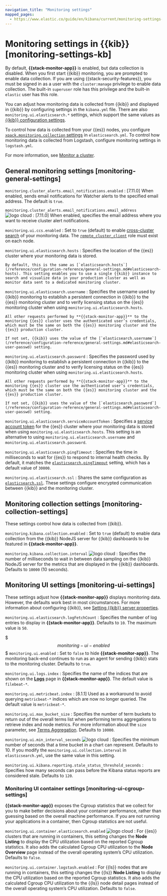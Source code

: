 ```yaml
---
navigation_title: "Monitoring settings"
mapped_pages:
  - https://www.elastic.co/guide/en/kibana/current/monitoring-settings-kb.html
---
```


# Monitoring settings in {{kib}} [monitoring-settings-kb]


By default, **{{stack-monitor-app}}** is enabled, but data collection is disabled. When you first start {{kib}} monitoring, you are prompted to enable data collection. If you are using {{stack-security-features}}, you must be signed in as a user with the `cluster:manage` privilege to enable data collection. The built-in `superuser` role has this privilege and the built-in `elastic` user has this role.

You can adjust how monitoring data is collected from {{kib}} and displayed in {{kib}} by configuring settings in the `kibana.yml` file. There are also `monitoring.ui.elasticsearch.*` settings, which support the same values as [{{kib}} configuration settings](/reference/configuration-reference/general-settings.md).

To control how data is collected from your {{es}} nodes, you configure [`xpack.monitoring.collection` settings](elasticsearch://docs/reference/elasticsearch/configuration-reference/monitoring-settings.md) in `elasticsearch.yml`. To control how monitoring data is collected from Logstash, configure monitoring settings in `logstash.yml`.

For more information, see [Monitor a cluster](docs-content://deploy-manage/monitor.md).


## General monitoring settings [monitoring-general-settings]

`monitoring.cluster_alerts.email_notifications.enabled`
:   [7.11.0] When enabled, sends email notifications for Watcher alerts to the specified email address. The default is `true`.

`monitoring.cluster_alerts.email_notifications.email_address` ![logo cloud](https://doc-icons.s3.us-east-2.amazonaws.com/logo_cloud.svg "Supported on {{ess}}")
:   [7.11.0] When enabled, specifies the email address where you want to receive cluster alert notifications.

`monitoring.ui.ccs.enabled`
:   Set to `true` (default) to enable [cross-cluster search](docs-content://solutions/search/cross-cluster-search.md) of your monitoring data. The [`remote_cluster_client`](docs-content://deploy-manage/remote-clusters/remote-clusters-settings.md) role must exist on each node.

`monitoring.ui.elasticsearch.hosts`
:   Specifies the location of the {{es}} cluster where your monitoring data is stored.

    By default, this is the same as [`elasticsearch.hosts`](/reference/configuration-reference/general-settings.md#elasticsearch-hosts). This setting enables you to use a single {{kib}} instance to search and visualize data in your production cluster as well as monitor data sent to a dedicated monitoring cluster.


`monitoring.ui.elasticsearch.username`
:   Specifies the username used by {{kib}} monitoring to establish a persistent connection in {{kib}} to the {{es}} monitoring cluster and to verify licensing status on the {{es}} monitoring cluster when using `monitoring.ui.elasticsearch.hosts`.

    All other requests performed by **{{stack-monitor-app}}** to the monitoring {{es}} cluster uses the authenticated user’s credentials, which must be the same on both the {{es}} monitoring cluster and the {{es}} production cluster.

    If not set, {{kib}} uses the value of the [`elasticsearch.username`](/reference/configuration-reference/general-settings.md#elasticsearch-user-passwd) setting.


`monitoring.ui.elasticsearch.password`
:   Specifies the password used by {{kib}} monitoring to establish a persistent connection in {{kib}}  to the {{es}} monitoring cluster and to verify licensing status on the {{es}} monitoring cluster when using `monitoring.ui.elasticsearch.hosts`.

    All other requests performed by **{{stack-monitor-app}}** to the monitoring {{es}} cluster use the authenticated user’s credentials, which must be the same on both the {{es}} monitoring cluster and the {{es}} production cluster.

    If not set, {{kib}} uses the value of the [`elasticsearch.password`](/reference/configuration-reference/general-settings.md#elasticsearch-user-passwd) setting.


`monitoring.ui.elasticsearch.serviceAccountToken`
:   Specifies a [service account token](https://www.elastic.co/docs/api/doc/elasticsearch/operation/operation-security-create-service-token) for the {{es}} cluster where your monitoring data is stored when using `monitoring.ui.elasticsearch.hosts`.  This setting is an alternative to using `monitoring.ui.elasticsearch.username` and `monitoring.ui.elasticsearch.password`.

`monitoring.ui.elasticsearch.pingTimeout`
:   Specifies the time in milliseconds to wait for {{es}} to respond to internal health checks. By default, it matches the [`elasticsearch.pingTimeout`](/reference/configuration-reference/general-settings.md#elasticsearch-pingTimeout) setting, which has a default value of `30000`.

`monitoring.ui.elasticsearch.ssl`
:   Shares the same configuration as [`elasticsearch.ssl`](/reference/configuration-reference/general-settings.md#elasticsearch-ssl-cert-key). These settings configure encrypted communication between {{kib}} and the monitoring cluster.


## Monitoring collection settings [monitoring-collection-settings]

These settings control how data is collected from {{kib}}.

`monitoring.kibana.collection.enabled`
:   Set to `true` (default) to enable data collection from the {{kib}} NodeJS server for {{kib}} dashboards to be featured in **{{stack-monitor-app}}**.

`monitoring.kibana.collection.interval` ![logo cloud](https://doc-icons.s3.us-east-2.amazonaws.com/logo_cloud.svg "Supported on {{ess}}")
:   Specifies the number of milliseconds to wait in between data sampling on the {{kib}} NodeJS server for the metrics that are displayed in the {{kib}} dashboards. Defaults to `10000` (10 seconds).


## Monitoring UI settings [monitoring-ui-settings]

These settings adjust how **{{stack-monitor-app}}** displays monitoring data. However, the defaults work best in most circumstances. For more information about configuring {{kib}}, see [Setting {{kib}} server properties](/reference/configuration-reference/general-settings.md).

`monitoring.ui.elasticsearch.logFetchCount`
:   Specifies the number of log entries to display in **{{stack-monitor-app}}**. Defaults to `10`. The maximum value is `50`.

$$$monitoring-ui-enabled$$$ `monitoring.ui.enabled`
:   Set to `false` to hide **{{stack-monitor-app}}**. The monitoring back-end continues to run as an agent for sending {{kib}} stats to the monitoring cluster. Defaults to `true`.

`monitoring.ui.logs.index`
:   Specifies the name of the indices that are shown on the [**Logs**](docs-content://deploy-manage/monitor/monitoring-data/elasticsearch-metrics.md#logs-monitor-page) page in **{{stack-monitor-app}}**. The default value is `filebeat-*`.

`monitoring.ui.metricbeat.index`
:   [8.1.1] Used as a workaround to avoid querying `metricbeat-*` indices which are now no longer queried. The default value is `metricbeat-*`.

`monitoring.ui.max_bucket_size`
:   Specifies the number of term buckets to return out of the overall terms list when performing terms aggregations to retrieve index and node metrics. For more information about the `size` parameter, see [Terms Aggregation](elasticsearch://docs/reference/data-analysis/aggregations/search-aggregations-bucket-terms-aggregation.md#search-aggregations-bucket-terms-aggregation-size). Defaults to `10000`.

`monitoring.ui.min_interval_seconds` ![logo cloud](https://doc-icons.s3.us-east-2.amazonaws.com/logo_cloud.svg "Supported on {{ess}}")
:   Specifies the minimum number of seconds that a time bucket in a chart can represent. Defaults to 10. If you modify the `monitoring.ui.collection.interval` in `elasticsearch.yml`, use the same value in this setting.

`monitoring.ui.kibana.reporting.stale_status_threshold_seconds`
:   Specifies how many seconds can pass before the Kibana status reports are considered stale. Defaults to `120`.


### Monitoring UI container settings [monitoring-ui-cgroup-settings]

**{{stack-monitor-app}}** exposes the Cgroup statistics that we collect for you to make better decisions about your container performance, rather than guessing based on the overall machine performance. If you are not running your applications in a container, then Cgroup statistics are not useful.

`monitoring.ui.container.elasticsearch.enabled` ![logo cloud](https://doc-icons.s3.us-east-2.amazonaws.com/logo_cloud.svg "Supported on {{ess}}")
:   For {{es}} clusters that are running in containers, this setting changes the **Node Listing** to display the CPU utilization based on the reported Cgroup statistics. It also adds the calculated Cgroup CPU utilization to the **Node Overview** page instead of the overall operating system’s CPU utilization. Defaults to `false`.

`monitoring.ui.container.logstash.enabled`
:   For {{ls}} nodes that are running in containers, this setting changes the {{ls}} **Node Listing** to display the CPU utilization based on the reported Cgroup statistics. It also adds the calculated Cgroup CPU utilization to the {{ls}} node detail pages instead of the overall operating system’s CPU utilization. Defaults to `false`.

